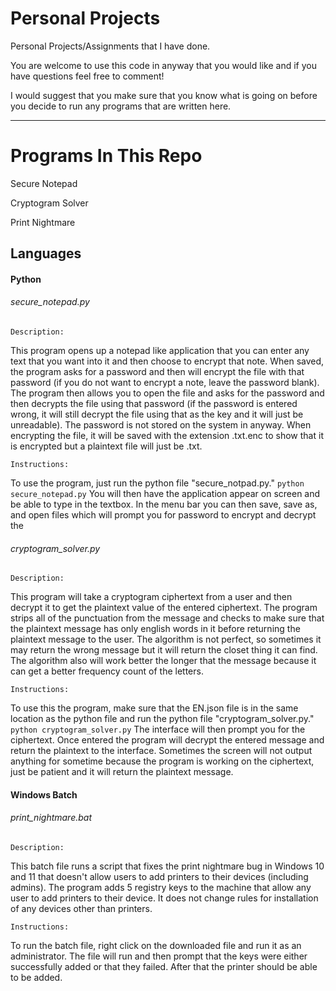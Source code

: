# Personal Projects

Personal Projects/Assignments that I have done.

You are welcome to use this code in anyway that you would like and if you have questions feel free to comment!

I would suggest that you make sure that you know what is going on before you decide to run any programs that are written here.

---

# Programs In This Repo

Secure Notepad

Cryptogram Solver

Print Nightmare

## Languages

#### Python

###### secure_notepad.py

    Description:

This program opens up a notepad like application that you can enter any text that you want into it and then choose to encrypt that note. When saved, the program asks for a password and then will encrypt the file with that password (if you do not want to encrypt a note, leave the password blank). The program then allows you to open the file and asks for the password and then decrypts the file using that password (if the password is entered wrong, it will still decrypt the file using that as the key and it will just be unreadable). The password is not stored on the system in anyway. When encrypting the file, it will be saved with the extension .txt.enc to show that it is encrypted but a plaintext file will just be .txt.

    Instructions:

To use the program, just run the python file "secure_notpad.py." `python secure_notepad.py` You will then have the application appear on screen and be able to type in the textbox. In the menu bar you can then save, save as, and open files which will prompt you for password to encrypt and decrypt the

###### cryptogram_solver.py

    Description:

This program will take a cryptogram ciphertext from a user and then decrypt it to get the plaintext value of the entered ciphertext. The program strips all of the punctuation from the message and checks to make sure that the plaintext message has only english words in it before returning the plaintext message to the user. The algorithm is not perfect, so sometimes it may return the wrong message but it will return the closet thing it can find. The algorithm also will work better the longer that the message because it can get a better frequency count of the letters.

    Instructions:

To use this the program, make sure that the EN.json file is in the same location as the python file and run the python file "cryptogram_solver.py." `python cryptogram_solver.py` The interface will then prompt you for the ciphertext. Once entered the program will decrypt the entered message and return the plaintext to the interface. Sometimes the screen will not output anything for sometime because the program is working on the ciphertext, just be patient and it will return the plaintext message.

#### Windows Batch

###### print_nightmare.bat

    Description:

This batch file runs a script that fixes the print nightmare bug in Windows 10 and 11 that doesn't allow users to add printers to their devices (including admins). The program adds 5 registry keys to the machine that allow any user to add printers to their device. It does not change rules for installation of any devices other than printers.

    Instructions:

To run the batch file, right click on the downloaded file and run it as an administrator. The file will run and then prompt that the keys were either successfully added or that they failed. After that the printer should be able to be added.
